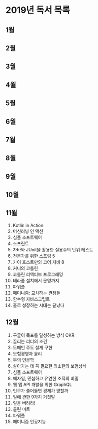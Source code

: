 # 2019년 독서 목록

## 1월

## 2월

## 3월

## 4월

## 5월

## 6월

## 7월

## 8월

## 9월

## 10월

## 11월

1. Kotlin in Action
1. 머신러닝 인 액션
1. 심플 소프트웨어
1. 스프린트
1. 자바와 JUnit을 활용한 실용주의 단위 테스트
1. 전문가를 위한 스프링 5
1. 카이 호스트만의 코어 자바 8
1. 커니의 코틀린
1. 코틀린 리액티브 프로그래밍
1. 테라폼 설치에서 운영까지
1. 파워풀
1. 페미니즘: 교차하는 관점들
1. 함수형 자바스크립트
1. 홀로 성장하는 시대는 끝났다

## 12월

1. 구글이 목표를 달성하는 방식 OKR
1. 끌리는 리더의 조건
1. 도메인 주도 설계 구현
1. 보험경영과 윤리
1. 부의 인문학
1. 살아가는 데 꼭 필요한 최소한의 보험상식
1. 심플 소프트웨어
1. 애자일, 민첩하고 유연한 조직의 비밀
1. 웹 앱 API 개발을 위한 GraphQL
1. 인구가 줄어들면 경제가 망할까
1. 일에 관한 9가지 거짓말
1. 일을 버려라!
1. 클린 미트
1. 파워풀
1. 페미니즘 인공지능

